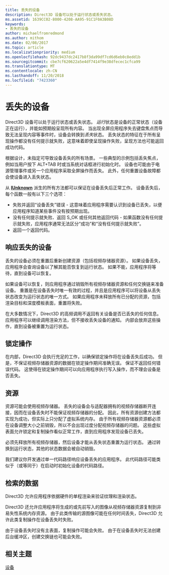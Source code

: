 ```yaml
---
title: 丢失的设备
description: Direct3D 设备可以处于运行状态或丢失状态。
ms.assetid: 1639CC02-8000-4208-AA95-91C1F0A3B08D
keywords:
- 丢失的设备
author: michaelfromredmond
ms.author: mithom
ms.date: 02/08/2017
ms.topic: article
ms.localizationpriority: medium
ms.openlocfilehash: 92dc9437dc2417b8f3da99df7cd6d6eb0c8edd1b
ms.sourcegitcommit: cbe7cf620622a5e4df7414f9e38dfecec1cfca99
ms.translationtype: MT
ms.contentlocale: zh-CN
ms.lasthandoff: 11/20/2018
ms.locfileid: "7423360"
---
```

# <a name="lost-devices"></a>丢失的设备


Direct3D 设备可以处于运行状态或丢失状态。 *运行*状态是设备的正常状态（设备正在运行），并能如预期般呈现所有内容。 当出现全屏应用程序失去键盘焦点而导致无法呈现内容等事件时，设备会转换到*丢失*状态。 丢失状态的特征在于所有呈现操作都没有任何提示就失败，这意味着即使呈现操作失败，呈现方法也可能返回成功代码。

根据设计，未指定可导致设备丢失的所有场景。 一些典型的示例包括丢失焦点，例如当用户按下 ALT+TAB 时或当系统对话框进行初始化时。 设备也可能由于电源管理事件或另一个应用程序采取全屏操作而丢失。 此外，任何重置设备故障都会使设备进入丢失状态。

从 [**IUnknown**](https://msdn.microsoft.com/library/windows/desktop/ms680509) 派生的所有方法都可以保证在设备丢失后正常工作。 设备丢失后，每个函数一般有以下三个选项：

-   失败并返回“设备丢失”错误 - 这意味着应用程序需要认识到设备已丢失，以便应用程序知道某些事件没有按预期出现。
-   没有任何提示就失败、返回 S\_OK 或任何其他返回代码 - 如果函数没有任何提示就失败，应用程序通常无法区分“成功”和“没有任何提示就失败”。
-   返回一个返回代码。

## <a name="span-idrespondingtoalostdevicespanspan-idrespondingtoalostdevicespanspan-idrespondingtoalostdevicespanresponding-to-a-lost-device"></a><span id="Responding_to_a_Lost_Device"></span><span id="responding_to_a_lost_device"></span><span id="RESPONDING_TO_A_LOST_DEVICE"></span>响应丢失的设备


丢失的设备必须在重置后重新创建资源（包括视频存储器资源）。 如果设备丢失，应用程序会查询设备以了解其能否恢复到运行状态。 如果不能，应用程序将等待，直到设备可以恢复。

如果设备可以恢复，则应用程序通过销毁所有视频存储器资源和任何交换链来准备设备。 重置是在设备丢失时唯一有效的过程，并且是应用程序可以将设备从丢失状态改变为运行状态的唯一方式。 如果应用程序未释放所有已分配的资源，包括渲染目标和深度模板表面，重置将失败。

在大多数情况下，Direct3D 的高频调用不返回有关设备是否已丢失的任何信息。 应用程序可以继续调用渲染方法，但不接收丢失设备的通知。 内部会放弃这些操作，直到设备被重置为运行状态。

## <a name="span-idlockingoperationsspanspan-idlockingoperationsspanspan-idlockingoperationsspanlocking-operations"></a><span id="Locking_Operations"></span><span id="locking_operations"></span><span id="LOCKING_OPERATIONS"></span>锁定操作


在内部，Direct3D 会执行充足的工作，以确保锁定操作将在设备丢失后成功。 但是，不保证视频存储器资源的数据在锁定操作期间准确无误。 保证不返回任何错误代码。 这使得在锁定操作期间可以向应用程序执行写入操作，而不理会设备是否丢失。

## <a name="span-idresourcesspanspan-idresourcesspanspan-idresourcesspanresources"></a><span id="Resources"></span><span id="resources"></span><span id="RESOURCES"></span>资源


资源可能会使用视频存储器。 丢失的设备会与适配器拥有的视频存储器断开连接，因而在设备丢失时不能保证视频存储器的分配。 因此，所有资源创建方法都实现为成功，但实际上只分配了虚拟系统内存。 由于所有视频存储器资源都必须在设备调整大小之前销毁，所以不会出现过度分配视频存储器的问题。 这些虚拟表面允许锁定和复制操作看似正常工作，直到应用程序发现设备已丢失。

必须先释放所有视频存储器，然后设备才能从丢失状态重置为运行状态。 通过转换到运行状态，其他的状态数据会被自动销毁。

我们建议你开发通过单一代码路径响应设备丢失的应用程序。 此代码路径可能类似于（或等同于）在启动时初始化设备的代码路径。

## <a name="span-idretrieveddataspanspan-idretrieveddataspanspan-idretrieveddataspanretrieved-data"></a><span id="Retrieved_Data"></span><span id="retrieved_data"></span><span id="RETRIEVED_DATA"></span>检索的数据


Direct3D 允许应用程序依据硬件的单程渲染来验证纹理和渲染状态。

Direct3D 还允许应用程序将生成的或先前写入的图像从视频存储器资源复制到非易失性系统内存资源。 由于此类传输的源图像可能在任何时间丢失，Direct3D 允许此类复制操作在设备丢失时失败。

由于设备丢失时没有主表面，复制操作可能会失败。 由于在设备丢失时无法创建后台缓冲区，创建交换链也可能会失败。

## <a name="span-idrelated-topicsspanrelated-topics"></a><span id="related-topics"></span>相关主题


[设备](devices.md)

 

 





